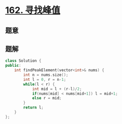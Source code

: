 #  [162. 寻找峰值](https://leetcode-cn.com/problems/find-peak-element/)

## 题意



## 题解



```c++
class Solution {
public:
    int findPeakElement(vector<int>& nums) {
        int n = nums.size();
        int l = 0, r = n-1;
        while(l < r) {
            int mid = l + (r-l)/2;
            if(nums[mid] < nums[mid+1]) l = mid+1;
            else r = mid;
        }
        return l;
    }
};
```



```python3

```

